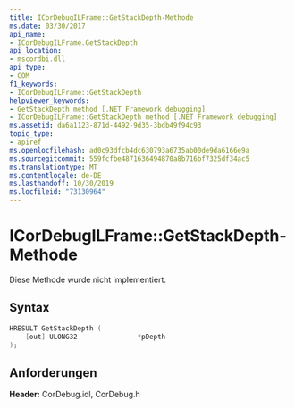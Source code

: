 ```yaml
---
title: ICorDebugILFrame::GetStackDepth-Methode
ms.date: 03/30/2017
api_name:
- ICorDebugILFrame.GetStackDepth
api_location:
- mscordbi.dll
api_type:
- COM
f1_keywords:
- ICorDebugILFrame::GetStackDepth
helpviewer_keywords:
- GetStackDepth method [.NET Framework debugging]
- ICorDebugILFrame::GetStackDepth method [.NET Framework debugging]
ms.assetid: da6a1123-871d-4492-9d35-3bdb49f94c93
topic_type:
- apiref
ms.openlocfilehash: ad0c93dfcb4dc630793a6735ab00de9da6166e9a
ms.sourcegitcommit: 559fcfbe4871636494870a8b716bf7325df34ac5
ms.translationtype: MT
ms.contentlocale: de-DE
ms.lasthandoff: 10/30/2019
ms.locfileid: "73130964"
---
```

# <a name="icordebugilframegetstackdepth-method"></a>ICorDebugILFrame::GetStackDepth-Methode
Diese Methode wurde nicht implementiert.  
  
## <a name="syntax"></a>Syntax  
  
```cpp  
HRESULT GetStackDepth (  
    [out] ULONG32               *pDepth  
);  
```  
  
## <a name="requirements"></a>Anforderungen  
 **Header:** CorDebug.idl, CorDebug.h
